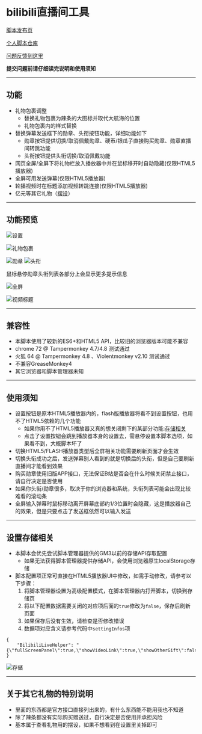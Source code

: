 bilibili直播间工具
=======================

[脚本发布页](https://greasyfork.org/zh-CN/scripts/368635)

[个人脚本仓库](https://github.com/indefined/UserScripts)

[问题反馈到这里](https://github.com/indefined/UserScripts/issues)

**提交问题前请仔细读完说明和使用须知**

-------------------------
## 功能

- 礼物包裹调整
  - 替换礼物包裹为辣条的大图标并取代大航海的位置
  - 礼物包裹内的样式替换
- 替换弹幕发送框下的勋章、头衔按钮功能，详细功能如下
  - 勋章按钮提供切换/取消佩戴勋章、硬币/银瓜子直接购买勋章、勋章直播间转跳功能
  - 头衔按钮提供头衔切换/取消佩戴功能
- 网页全屏/全屏下将礼物栏放入播放器中并在鼠标移开时自动隐藏(仅限HTML5播放器)
- 全屏可用发送弹幕(仅限HTML5播放器)
- 轮播视频时在标题添加视频转跳连接(仅限HTML5播放器)
- 亿元等其它礼物（[摆设](#关于其它礼物的特别说明)）

-------------------------
## 功能预览

![设置](https://github.com/indefined/UserScripts/raw/master/bilibiliLive/setting.jpg)

![礼物包裹](https://greasyfork.org/system/screenshots/screenshots/000/012/707/original/blivePlus.normal.jpg)

![勋章](https://greasyfork.org/system/screenshots/screenshots/000/012/708/original/blivePlus.medal.jpg)
![头衔](https://greasyfork.org/system/screenshots/screenshots/000/011/234/original/blivePlus.title.png)

鼠标悬停勋章头衔列表各部分上会显示更多提示信息

![全屏](https://greasyfork.org/system/screenshots/screenshots/000/012/709/original/blivePlus.fullScreen.jpg)

![视频标题](https://greasyfork.org/system/screenshots/screenshots/000/011/236/original/blivePlus.videoTitle.png)

-------------------------
## 兼容性

- 本脚本使用了较新的ES6+和HTML5 API，比较旧的浏览器版本可能不兼容
- chrome 72 @ Tampermonkey 4.7/4.8 测试通过
- 火狐 64 @ Tampermonkey 4.8 、Violentmonkey v2.10 测试通过
- 不兼容GreaseMonkey4
- 其它浏览器和脚本管理器未知

-------------------------
## 使用须知

- 设置按钮是原本HTML5播放器内的，flash版播放器将看不到设置按钮，也用不了HTML5依赖的几个功能
  - 如果你用不了HTML5播放器又真的想关闭剩下的某部分功能:[存储相关](#设置存储相关)
  - 点击了设置按钮会跳到播放器本身的设置去，需悬停设置本脚本选项，如果看不到，大概脚本坏了
- 切换HTML5/FLASH播放器类型后全屏相关功能需要刷新页面才会生效
- 切换头衔成功之后，发送弹幕别人看到的就是切换后的头衔，但是自己要刷新直播间才能看到效果
- 购买勋章使用旧版APP接口，无法保证B站是否会在什么时候关闭禁止接口，请自行决定是否使用
- 如果你头衔/勋章很多，取决于你的浏览器和系统，头衔列表可能会出现比较难看的滚动条
- 全屏输入弹幕时鼠标移动离开屏幕底部约1/3位置时会隐藏，这是播放器自己的效果，但是只要点击了发送框依然可以输入发送

-------------------------
## 设置存储相关
- 本脚本会优先尝试脚本管理器提供的GM3以前的存储API存取配置
  - 如果无法获得脚本管理器提供存储API，会使用浏览器原生localStorage存储
- 脚本配置项正常可直接在HTML5播放器UI中修改，如需手动修改，请参考以下步骤：
    1. 将脚本管理器设置为高级配置模式，在脚本管理器内打开脚本，切换到存储页
    2. 将以下配置数据需要关闭的对应项后面的`true`修改为`false`，保存后刷新页面
    3. 如果保存后没有生效，请检查是否修改错误
    4. 数据项对应含义请参考代码中`settingInfos`项

```
{
    "BilibiliLiveHelper": "{\"fullScreenPanel\":true,\"showVideoLink\":true,\"showOtherGift\":false,\"replaceMedalTitle\":true}"
}
```

![存储](https://github.com/indefined/UserScripts/raw/master/bilibiliLive/storage.jpg)

-------------------------
## 关于其它礼物的特别说明

- 里面的东西都是官方接口直接列出来的，有什么东西能不能用我也不知道
- 除了辣条都没有实际购买赠送过，自行决定是否使用并承担风险
- 基本属于查看礼物用的摆设，如果不想看到在设置里关掉即可
